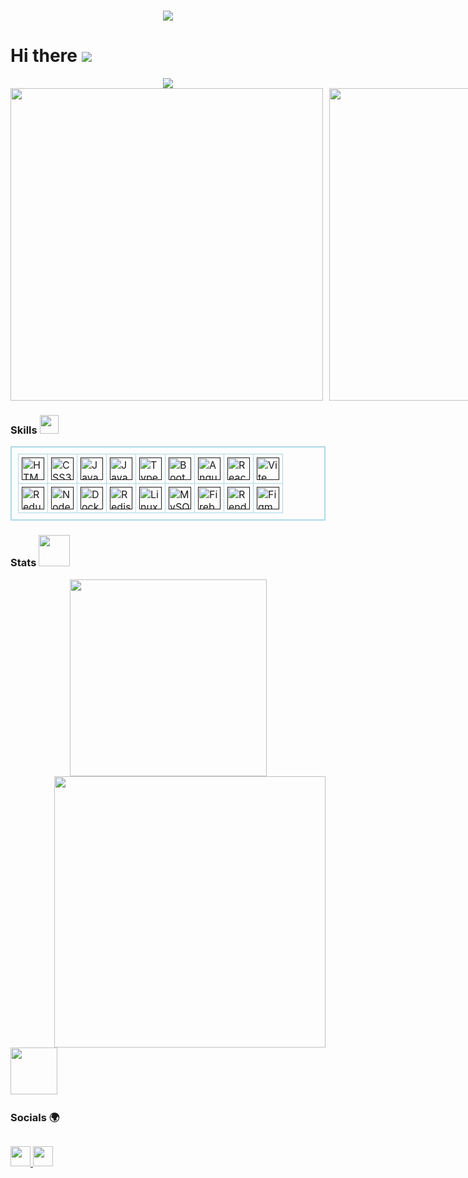 
<h1 align="center">
    <img src="https://readme-typing-svg.herokuapp.com/?font=Righteous&size=35&center=true&vCenter=true&width=500&height=70&duration=4000&color=FDB99B&lines=Welcome+to+repo!+👋;+I'm+NguyennpCoder!;" />
</h1>

    
      
Hi there ![](https://user-images.githubusercontent.com/18350557/176309783-0785949b-9127-417c-8b55-ab5a4333674e.gif)
=====================================================================================================================================


<div align="center">
   <img src="https://api.visitorbadge.io/api/visitors?path=https%3A%2F%2Fgithub.com%2Fnguyennpcoder%2Fnguyennpcoder&label=Visit&labelColor=%23FFFFFF&countColor=%23FFFFFF" />
</div>

<div style="display: flex; gap: 10px;">
    <img src="https://user-images.githubusercontent.com/74038190/212749447-bfb7e725-6987-49d9-ae85-2015e3e7cc41.gif" width="500">
    <img src="https://user-images.githubusercontent.com/74038190/212748842-9fcbad5b-6173-4175-8a61-521f3dbb7514.gif" width="500">
    <img src="https://user-images.githubusercontent.com/74038190/229223263-cf2e4b07-2615-4f87-9c38-e37600f8381a.gif" width="400">
    <img src="https://user-images.githubusercontent.com/74038190/214375888-0dc62524-fb43-43fd-9479-098b471d1b9c.gif" width="200">
</div>

### Skills <img src="https://user-images.githubusercontent.com/74038190/212284087-bbe7e430-757e-4901-90bf-4cd2ce3e1852.gif" width="30">

<table align="center" style="border: 2px solid lightblue; padding: 10px;">
  <tr>
    <td style="border: 1px solid lightblue; padding: 5px;">
      <a href="" target="_blank" rel="noreferrer"><img src="https://raw.githubusercontent.com/danielcranney/readme-generator/main/public/icons/skills/html5-colored.svg" width="36" height="36" alt="HTML5" /></a>
    </td>
    <td style="border: 1px solid lightblue; padding: 5px;">
      <a href="" target="_blank" rel="noreferrer"><img src="https://raw.githubusercontent.com/danielcranney/readme-generator/main/public/icons/skills/css3-colored.svg" width="36" height="36" alt="CSS3" /></a>
    </td>
    <td style="border: 1px solid lightblue; padding: 5px;">
      <a href="" target="_blank" rel="noreferrer"><img src="https://raw.githubusercontent.com/danielcranney/readme-generator/main/public/icons/skills/java-colored.svg" width="36" height="36" alt="Java" /></a>
    </td>
    <td style="border: 1px solid lightblue; padding: 5px;">
      <a href="" target="_blank" rel="noreferrer"><img src="https://raw.githubusercontent.com/danielcranney/readme-generator/main/public/icons/skills/javascript-colored.svg" width="36" height="36" alt="JavaScript" /></a>
    </td>
    <td style="border: 1px solid lightblue; padding: 5px;">
      <a href="" target="_blank" rel="noreferrer"><img src="https://raw.githubusercontent.com/danielcranney/readme-generator/main/public/icons/skills/typescript-colored.svg" width="36" height="36" alt="TypeScript" /></a>
    </td>
    <td style="border: 1px solid lightblue; padding: 5px;">
      <a href="" target="_blank" rel="noreferrer"><img src="https://raw.githubusercontent.com/danielcranney/readme-generator/main/public/icons/skills/bootstrap-colored.svg" width="36" height="36" alt="Bootstrap" /></a>
    </td>
    <td style="border: 1px solid lightblue; padding: 5px;">
      <a href="" target="_blank" rel="noreferrer"><img src="https://raw.githubusercontent.com/danielcranney/readme-generator/main/public/icons/skills/angularjs-colored.svg" width="36" height="36" alt="Angular" /></a>
    </td>
    <td style="border: 1px solid lightblue; padding: 5px;">
      <a href="" target="_blank" rel="noreferrer"><img src="https://raw.githubusercontent.com/danielcranney/readme-generator/main/public/icons/skills/react-colored.svg" width="36" height="36" alt="React" /></a>
    </td>
    <td style="border: 1px solid lightblue; padding: 5px;">
      <a href="" target="_blank" rel="noreferrer"><img src="https://raw.githubusercontent.com/danielcranney/readme-generator/main/public/icons/skills/vite-colored.svg" width="36" height="36" alt="Vite" /></a>
    </td>
  </tr>
  <tr>
    <td style="border: 1px solid lightblue; padding: 5px;">
      <a href="" target="_blank" rel="noreferrer"><img src="https://raw.githubusercontent.com/danielcranney/readme-generator/main/public/icons/skills/redux-colored.svg" width="36" height="36" alt="Redux" /></a>
    </td>
    <td style="border: 1px solid lightblue; padding: 5px;">
      <a href="" target="_blank" rel="noreferrer"><img src="https://raw.githubusercontent.com/danielcranney/readme-generator/main/public/icons/skills/nodejs-colored.svg" width="36" height="36" alt="NodeJS" /></a>
    </td>
    <td style="border: 1px solid lightblue; padding: 5px;">
      <a href="" target="_blank" rel="noreferrer"><img src="https://raw.githubusercontent.com/danielcranney/readme-generator/main/public/icons/skills/docker-colored.svg" width="36" height="36" alt="Docker" /></a>
    </td>
    <td style="border: 1px solid lightblue; padding: 5px;">
      <a href="" target="_blank" rel="noreferrer"><img src="https://smarthome.buanet.de/wp-content/uploads/sites/3/2020/12/redis.png" width="36" height="36" alt="Redis" /></a>
    </td>
    <td style="border: 1px solid lightblue; padding: 5px;">
      <a href="" target="_blank" rel="noreferrer"><img src="https://raw.githubusercontent.com/danielcranney/readme-generator/main/public/icons/skills/linux-colored.svg" width="36" height="36" alt="Linux" /></a>
    </td>
    <td style="border: 1px solid lightblue; padding: 5px;">
      <a href="" target="_blank" rel="noreferrer"><img src="https://raw.githubusercontent.com/danielcranney/readme-generator/main/public/icons/skills/mysql-colored.svg" width="36" height="36" alt="MySQL" /></a>
    </td>
    <td style="border: 1px solid lightblue; padding: 5px;">
      <a href="" target="_blank" rel="noreferrer"><img src="https://raw.githubusercontent.com/danielcranney/readme-generator/main/public/icons/skills/firebase-colored.svg" width="36" height="36" alt="Firebase" /></a>
    </td>
    <td style="border: 1px solid lightblue; padding: 5px;">
      <a href="" target="_blank" rel="noreferrer"><img src="https://raw.githubusercontent.com/danielcranney/readme-generator/main/public/icons/skills/render-colored.svg" width="36" height="36" alt="Render" /></a>
    </td>
    <td style="border: 1px solid lightblue; padding: 5px;">
      <a href="" target="_blank" rel="noreferrer"><img src="https://raw.githubusercontent.com/danielcranney/readme-generator/main/public/icons/skills/figma-colored.svg" width="36" height="36" alt="Figma" /></a>
    </td>
  </tr>
</table>

### Stats <img src="https://user-images.githubusercontent.com/74038190/213844263-a8897a51-32f4-4b3b-b5c2-e1528b89f6f3.png" width="50px" />
<div align=center>
  <a href="#" title="nguyennpcoder">
    <img width="315" align="center" src="https://github-readme-stats.vercel.app/api/top-langs/?username=nguyennpcoder&layout=compact" />
  </a>
  <a href="#" title="nguyennpcoder">
    <img align="right" width="434" src="https://github-readme-stats.vercel.app/api?username=nguyennpcoder&show_icons=true&theme=react&border_color=61dafb&hide_border=true&rank_icon=github&include_all_commits=true" />
  </a>
</div>

   <img src="https://github.com/Anmol-Baranwal/Cool-GIFs-For-GitHub/assets/74038190/42077049-1939-493e-9a19-47ca5db36643" width="75">&nbsp;

  
### Socials 🌍
<div style="display: flex; gap: 10px;">
<p align="left"> <a href="https://www.linkedin.com/in/nguyennp-coder" target="_blank" rel="noreferrer"> <picture> <source media="(prefers-color-scheme: dark)" srcset="https://raw.githubusercontent.com/danielcranney/readme-generator/main/public/icons/socials/linkedin-dark.svg" /> <source media="(prefers-color-scheme: light)" srcset="https://raw.githubusercontent.com/danielcranney/readme-generator/main/public/icons/socials/linkedin.svg" /> <img src="https://raw.githubusercontent.com/danielcranney/readme-generator/main/public/icons/socials/linkedin.svg" width="32" height="32" /> </picture> </a> <a href="https://www.stackoverflow.com/users/23448694/nguyennp" target="_blank" rel="noreferrer"> <picture> <source media="(prefers-color-scheme: dark)" srcset="https://raw.githubusercontent.com/danielcranney/readme-generator/main/public/icons/socials/stackoverflow-dark.svg" /> <source media="(prefers-color-scheme: light)" srcset="https://raw.githubusercontent.com/danielcranney/readme-generator/main/public/icons/socials/stackoverflow.svg" /> <img src="https://raw.githubusercontent.com/danielcranney/readme-generator/main/public/icons/socials/stackoverflow.svg" width="32" height="32" /> </picture> </a></p>
</div>
 
